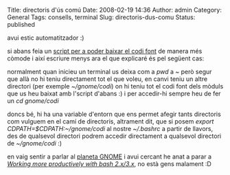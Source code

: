 Title: directoris d'ús comú
Date: 2008-02-19 14:36
Author: admin
Category: General
Tags: consells, terminal
Slug: directoris-dus-comu
Status: published

avui estic automatitzador :)

si abans feia un <a href="?p=305" target="_blank" rel="noopener">script per a poder baixar el codi font</a> de manera més còmode i així escriure menys ara el que explicaré és pel següent cas:

normalment quan inicieu un terminal us deixa com a *pwd* a *~* però segur que allà no hi teniu directament tot el que voleu, en canvi teniu un altre directori (per exemple *~/gnome/codi*) on hi teniu tot el codi font dels mòduls que us heu baixat amb l'script d'abans :) i per accedir-hi sempre heu de fer un *cd gnome/codi*

doncs bé, hi ha una variable d'entorn que ens permet afegir tants directoris com vulguem en el camí de directoris, altrament dit, que si posem *export CDPATH=\$CDPATH:~/gnome/codi* al nostre *~/.bashrc* a partir de llavors, des de qualsevol directori podrem accedir directament a qualsevol directori de *~/gnome/codi* :)

en vaig sentir a parlar al <a href="http://planet.gnome.org" target="_blank" rel="noopener">planeta GNOME</a> i avui cercant he anat a parar a *<a href="http://www.caliban.org/bash/" target="_blank" rel="noopener">Working more productively with bash 2.x/3.x</a>*, no està gens malament :D
